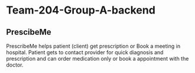 # Team-204-Group-A-backend
## PrescibeMe
PrescribeMe helps patient (client) get prescription or Book a meeting in hospital. Patient gets to contact provider for quick diagnosis and prescription and can order medication only or book a appointment with the doctor.
